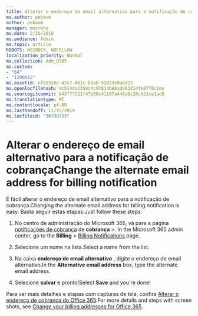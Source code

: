 ```yaml
---
title: Alterar o endereço de email alternativo para a notificação de cobrança
ms.author: pebaum
author: pebaum
manager: mnirkhe
ms.date: 2/25/2018
ms.audience: Admin
ms.topic: article
ROBOTS: NOINDEX, NOFOLLOW
localization_priority: Normal
ms.collection: Adm_O365
ms.custom:
- "64"
- "1200012"
ms.assetid: efa5316c-42c7-461c-b2ab-53d23e0a6d22
ms.openlocfilehash: 4cb14da2358c4c97814b881de63214fe97f0c2ee
ms.sourcegitcommit: b43f77221f47b50c41197a448a9c26c423ce1ad5
ms.translationtype: MT
ms.contentlocale: pt-BR
ms.lasthandoff: 11/15/2019
ms.locfileid: "36738725"
---
```

# <a name="change-the-alternate-email-address-for-billing-notification"></a><span data-ttu-id="e9b73-102">Alterar o endereço de email alternativo para a notificação de cobrança</span><span class="sxs-lookup"><span data-stu-id="e9b73-102">Change the alternate email address for billing notification</span></span>

<span data-ttu-id="e9b73-103">É fácil alterar o endereço de email alternativo para a notificação de cobrança.</span><span class="sxs-lookup"><span data-stu-id="e9b73-103">Changing the alternate email address for billing notification is easy.</span></span> <span data-ttu-id="e9b73-104">Basta seguir estas etapas:</span><span class="sxs-lookup"><span data-stu-id="e9b73-104">Just follow these steps:</span></span>
  
1. <span data-ttu-id="e9b73-105">No centro de administração do Microsoft 365, vá para a página [notificações de cobrança](https://go.microsoft.com/fwlink/p/?linkid=853212) de **cobrança** \>.  </span><span class="sxs-lookup"><span data-stu-id="e9b73-105">In the Microsoft 365 admin center, go to the **Billing** \>  [Billing Notifications](https://go.microsoft.com/fwlink/p/?linkid=853212) page.</span></span>

2. <span data-ttu-id="e9b73-106">Selecione um nome na lista.</span><span class="sxs-lookup"><span data-stu-id="e9b73-106">Select a name from the list.</span></span>

3. <span data-ttu-id="e9b73-107">Na caixa **endereço de email alternativo** , digite o endereço de email alternativo.</span><span class="sxs-lookup"><span data-stu-id="e9b73-107">In the **Alternative email address** box, type the alternate email address.</span></span>

4. <span data-ttu-id="e9b73-108">Selecione **salvar** e pronto!</span><span class="sxs-lookup"><span data-stu-id="e9b73-108">Select **Save** and you're done!</span></span>

<span data-ttu-id="e9b73-109">Para ver mais detalhes e etapas com capturas de tela, confira [Alterar o endereço de cobrança do Office 365](https://docs.microsoft.com/office365/admin/subscriptions-and-billing/change-your-billing-addresses).</span><span class="sxs-lookup"><span data-stu-id="e9b73-109">For more details and steps with screen shots, see [Change your billing addresses for Office 365](https://docs.microsoft.com/office365/admin/subscriptions-and-billing/change-your-billing-addresses).</span></span>
  